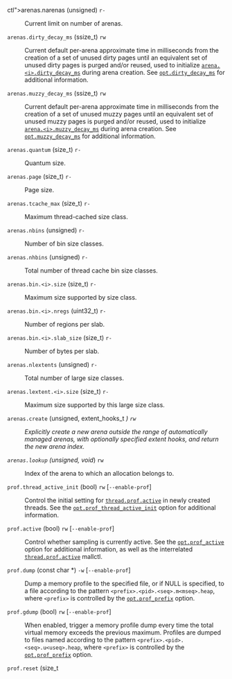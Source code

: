 ctl">arenas.narenas</code></quote>
          (<span class="type">unsigned</span>)
          <code class="literal">r-</code>
        </span></dt><dd><p>Current limit on number of arenas.</p></dd><dt><a name="arenas.dirty_decay_ms"/><span class="term">
          <quote><code class="mallctl">arenas.dirty_decay_ms</code></quote>
          (<span class="type">ssize_t</span>)
          <code class="literal">rw</code>
        </span></dt><dd><p>Current default per-arena approximate time in
        milliseconds from the creation of a set of unused dirty pages until an
        equivalent set of unused dirty pages is purged and/or reused, used to
        initialize <a class="link" href="#arena.i.dirty_decay_ms"><quote><code class="mallctl">arena.&lt;i&gt;.dirty_decay_ms</code></quote></a>
        during arena creation.  See <a class="link" href="#opt.dirty_decay_ms"><quote><code class="mallctl">opt.dirty_decay_ms</code></quote></a>
        for additional information.</p></dd><dt><a name="arenas.muzzy_decay_ms"/><span class="term">
          <quote><code class="mallctl">arenas.muzzy_decay_ms</code></quote>
          (<span class="type">ssize_t</span>)
          <code class="literal">rw</code>
        </span></dt><dd><p>Current default per-arena approximate time in
        milliseconds from the creation of a set of unused muzzy pages until an
        equivalent set of unused muzzy pages is purged and/or reused, used to
        initialize <a class="link" href="#arena.i.muzzy_decay_ms"><quote><code class="mallctl">arena.&lt;i&gt;.muzzy_decay_ms</code></quote></a>
        during arena creation.  See <a class="link" href="#opt.muzzy_decay_ms"><quote><code class="mallctl">opt.muzzy_decay_ms</code></quote></a>
        for additional information.</p></dd><dt><a name="arenas.quantum"/><span class="term">
          <quote><code class="mallctl">arenas.quantum</code></quote>
          (<span class="type">size_t</span>)
          <code class="literal">r-</code>
        </span></dt><dd><p>Quantum size.</p></dd><dt><a name="arenas.page"/><span class="term">
          <quote><code class="mallctl">arenas.page</code></quote>
          (<span class="type">size_t</span>)
          <code class="literal">r-</code>
        </span></dt><dd><p>Page size.</p></dd><dt><a name="arenas.tcache_max"/><span class="term">
          <quote><code class="mallctl">arenas.tcache_max</code></quote>
          (<span class="type">size_t</span>)
          <code class="literal">r-</code>
        </span></dt><dd><p>Maximum thread-cached size class.</p></dd><dt><a name="arenas.nbins"/><span class="term">
          <quote><code class="mallctl">arenas.nbins</code></quote>
          (<span class="type">unsigned</span>)
          <code class="literal">r-</code>
        </span></dt><dd><p>Number of bin size classes.</p></dd><dt><a name="arenas.nhbins"/><span class="term">
          <quote><code class="mallctl">arenas.nhbins</code></quote>
          (<span class="type">unsigned</span>)
          <code class="literal">r-</code>
        </span></dt><dd><p>Total number of thread cache bin size
        classes.</p></dd><dt><a name="arenas.bin.i.size"/><span class="term">
          <quote><code class="mallctl">arenas.bin.&lt;i&gt;.size</code></quote>
          (<span class="type">size_t</span>)
          <code class="literal">r-</code>
        </span></dt><dd><p>Maximum size supported by size class.</p></dd><dt><a name="arenas.bin.i.nregs"/><span class="term">
          <quote><code class="mallctl">arenas.bin.&lt;i&gt;.nregs</code></quote>
          (<span class="type">uint32_t</span>)
          <code class="literal">r-</code>
        </span></dt><dd><p>Number of regions per slab.</p></dd><dt><a name="arenas.bin.i.slab_size"/><span class="term">
          <quote><code class="mallctl">arenas.bin.&lt;i&gt;.slab_size</code></quote>
          (<span class="type">size_t</span>)
          <code class="literal">r-</code>
        </span></dt><dd><p>Number of bytes per slab.</p></dd><dt><a name="arenas.nlextents"/><span class="term">
          <quote><code class="mallctl">arenas.nlextents</code></quote>
          (<span class="type">unsigned</span>)
          <code class="literal">r-</code>
        </span></dt><dd><p>Total number of large size classes.</p></dd><dt><a name="arenas.lextent.i.size"/><span class="term">
          <quote><code class="mallctl">arenas.lextent.&lt;i&gt;.size</code></quote>
          (<span class="type">size_t</span>)
          <code class="literal">r-</code>
        </span></dt><dd><p>Maximum size supported by this large size
        class.</p></dd><dt><a name="arenas.create"/><span class="term">
          <quote><code class="mallctl">arenas.create</code></quote>
          (<span class="type">unsigned</span>, <span class="type">extent_hooks_t *</span>)
          <code class="literal">rw</code>
        </span></dt><dd><p>Explicitly create a new arena outside the range of
        automatically managed arenas, with optionally specified extent hooks,
        and return the new arena index.</p></dd><dt><a name="arenas.lookup"/><span class="term">
          <quote><code class="mallctl">arenas.lookup</code></quote>
          (<span class="type">unsigned</span>, <span class="type">void*</span>)
          <code class="literal">rw</code>
        </span></dt><dd><p>Index of the arena to which an allocation belongs to.</p></dd><dt><a name="prof.thread_active_init"/><span class="term">
          <quote><code class="mallctl">prof.thread_active_init</code></quote>
          (<span class="type">bool</span>)
          <code class="literal">rw</code>
          [<code class="option">--enable-prof</code>]
        </span></dt><dd><p>Control the initial setting for <a class="link" href="#thread.prof.active"><quote><code class="mallctl">thread.prof.active</code></quote></a>
        in newly created threads.  See the <a class="link" href="#opt.prof_thread_active_init"><quote><code class="mallctl">opt.prof_thread_active_init</code></quote></a>
        option for additional information.</p></dd><dt><a name="prof.active"/><span class="term">
          <quote><code class="mallctl">prof.active</code></quote>
          (<span class="type">bool</span>)
          <code class="literal">rw</code>
          [<code class="option">--enable-prof</code>]
        </span></dt><dd><p>Control whether sampling is currently active.  See the
        <a class="link" href="#opt.prof_active"><quote><code class="mallctl">opt.prof_active</code></quote></a>
        option for additional information, as well as the interrelated <a class="link" href="#thread.prof.active"><quote><code class="mallctl">thread.prof.active</code></quote></a>
        mallctl.</p></dd><dt><a name="prof.dump"/><span class="term">
          <quote><code class="mallctl">prof.dump</code></quote>
          (<span class="type">const char *</span>)
          <code class="literal">-w</code>
          [<code class="option">--enable-prof</code>]
        </span></dt><dd><p>Dump a memory profile to the specified file, or if NULL
        is specified, to a file according to the pattern
        <code class="filename">&lt;prefix&gt;.&lt;pid&gt;.&lt;seq&gt;.m&lt;mseq&gt;.heap</code>,
        where <code class="literal">&lt;prefix&gt;</code> is controlled by the
        <a class="link" href="#opt.prof_prefix"><quote><code class="mallctl">opt.prof_prefix</code></quote></a>
        option.</p></dd><dt><a name="prof.gdump"/><span class="term">
          <quote><code class="mallctl">prof.gdump</code></quote>
          (<span class="type">bool</span>)
          <code class="literal">rw</code>
          [<code class="option">--enable-prof</code>]
        </span></dt><dd><p>When enabled, trigger a memory profile dump every time
        the total virtual memory exceeds the previous maximum.  Profiles are
        dumped to files named according to the pattern
        <code class="filename">&lt;prefix&gt;.&lt;pid&gt;.&lt;seq&gt;.u&lt;useq&gt;.heap</code>,
        where <code class="literal">&lt;prefix&gt;</code> is controlled by the <a class="link" href="#opt.prof_prefix"><quote><code class="mallctl">opt.prof_prefix</code></quote></a>
        option.</p></dd><dt><a name="prof.reset"/><span class="term">
          <quote><code class="mallctl">prof.reset</code></quote>
          (<span class="type">size_t